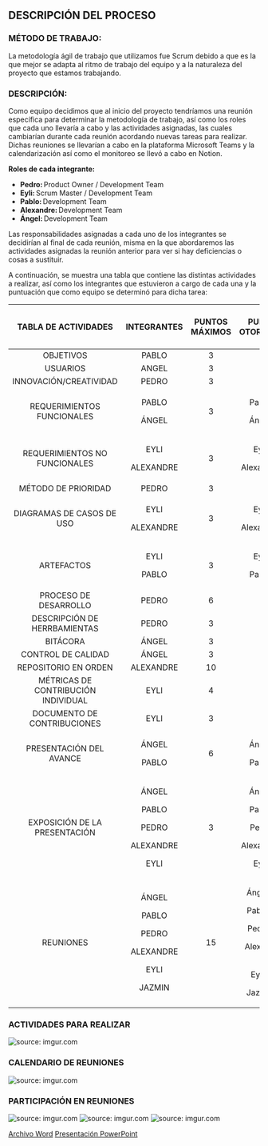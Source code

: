 ## DESCRIPCIÓN DEL PROCESO
### MÉTODO DE TRABAJO:
La metodología ágil de trabajo que utilizamos fue Scrum debido a que es la que mejor se adapta al ritmo de trabajo del equipo y a la naturaleza del proyecto que estamos trabajando.

### DESCRIPCIÓN:
Como equipo decidimos que al inicio del proyecto tendríamos una reunión específica para determinar la metodología de trabajo, así como los roles que cada uno llevaría a cabo y las actividades asignadas, las cuales cambiarían durante cada reunión acordando nuevas tareas para realizar. Dichas reuniones se llevarían a cabo en la plataforma Microsoft Teams y la calendarización así como el monitoreo se llevó a cabo en Notion. 

**Roles de cada integrante:**
  - **Pedro:** Product Owner / Development Team 
  - **Eyli:** Scrum Master / Development Team 
  - **Pablo:** Development Team 
  - **Alexandre:** Development Team 
  - **Ángel:** Development Team 

Las responsabilidades asignadas a cada uno de los integrantes se decidirían al final de cada reunión, misma en la que abordaremos las actividades asignadas la reunión anterior para ver si hay deficiencias o cosas a sustituir. 

A continuación, se muestra una tabla que contiene las distintas actividades a realizar, así como los integrantes que estuvieron a cargo de cada una y la puntuación que como equipo se determinó para dicha tarea: 

| TABLA DE ACTIVIDADES | INTEGRANTES | PUNTOS MÁXIMOS | PUNTOS OTORGADOS | PUNTOS TOTALES DE LAS ACTIVIDADES |
|:--------------------:|:-----------:|:--------------:|:----------------:|:---------------------------------:|
|OBJETIVOS|PABLO|3|3|3|
|USUARIOS|ANGEL|3|3|3|
|INNOVACIÓN/CREATIVIDAD|PEDRO|3|3|3|
|REQUERIMIENTOS FUNCIONALES|<p>PABLO<p>ÁNGEL|3|<p>Pablo: 3<p>Ángel: 3|6|
|REQUERIMIENTOS NO FUNCIONALES|<p>EYLI<p>ALEXANDRE|3|<p>Eyli: 2<p>Alexandre: 2|4|
|MÉTODO DE PRIORIDAD|PEDRO|3|3|3|
|DIAGRAMAS DE CASOS DE USO|<p>EYLI<p>ALEXANDRE|3|<p>Eyli: 2<p>Alexandre: 2|4|
|ARTEFACTOS|<p>EYLI<p>PABLO|3|<p>Eyli: 3<p>Pablo: 2|5|
|PROCESO DE DESARROLLO|PEDRO|6|6|6|
|DESCRIPCIÓN DE HERRBAMIENTAS|PEDRO|3|2|2|
|BITÁCORA|ÁNGEL|3|3|3|
|CONTROL DE CALIDAD|ÁNGEL|3|2|2|
|REPOSITORIO EN ORDEN|ALEXANDRE|10|10|10|
|MÉTRICAS DE CONTRIBUCIÓN INDIVIDUAL|EYLI|4|4|4|
|DOCUMENTO DE CONTRIBUCIONES|EYLI|3|3|3|
|PRESENTACIÓN DEL AVANCE|<p>ÁNGEL<p>PABLO|6|<p>Ángel: 3<p>Pablo: 6|9|
|EXPOSICIÓN DE LA PRESENTACIÓN|<p>ÁNGEL<p>PABLO<p>PEDRO<p>ALEXANDRE<p>EYLI|3|<p>Ángel: 3<p>Pablo: 3<p>Pedro 3<p>Alexandre: 3<p>Eyli: 3|15|
|REUNIONES|<p>ÁNGEL<p>PABLO<p>PEDRO<p>ALEXANDRE<p>EYLI<p>JAZMIN|15|<p>Ángel: 15<p>Pablo: 13<p>Pedro 15<p>Alexandre: 15<p>Eyli: 14<p>Jazmin: 3|75|

### ACTIVIDADES PARA REALIZAR
<img src="https://i.imgur.com/hVJLuU8.png" title="source: imgur.com" />
  
### CALENDARIO DE REUNIONES
  
<img src="https://i.imgur.com/NsFGJom.png" title="source: imgur.com" />
  
### PARTICIPACIÓN EN REUNIONES
  
<img src="https://i.imgur.com/qB4zkuG.png" title="source: imgur.com" />
<img src="https://i.imgur.com/X4mI0h7.png" title="source: imgur.com" />
<img src="https://i.imgur.com/RscjOun.png" title="source: imgur.com" />

[Archivo Word](https://alumnosuady-my.sharepoint.com/:w:/g/personal/a20215708_alumnos_uady_mx/Ed7YtlDTAwJAmwHYNJ3cY1IBbbDBGBktFQmrpbZlSK2zfQ?e=jmopwf)
[Presentación PowerPoint]()
